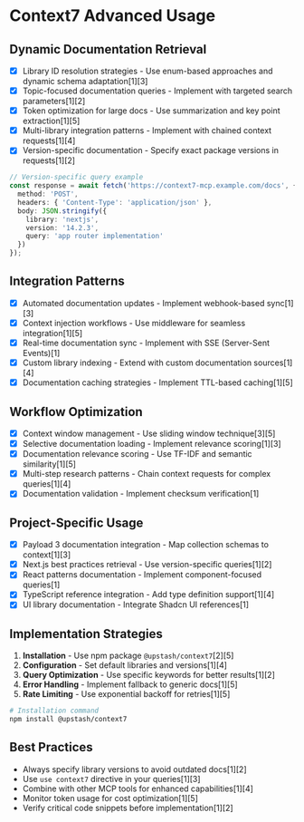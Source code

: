 # Context7 Advanced Usage

## Dynamic Documentation Retrieval
- [x] Library ID resolution strategies - Use enum-based approaches and dynamic schema adaptation[1][3]
- [x] Topic-focused documentation queries - Implement with targeted search parameters[1][2]
- [x] Token optimization for large docs - Use summarization and key point extraction[1][5]
- [x] Multi-library integration patterns - Implement with chained context requests[1][4]
- [x] Version-specific documentation - Specify exact package versions in requests[1][2]

```typescript
// Version-specific query example
const response = await fetch('https://context7-mcp.example.com/docs', {
  method: 'POST',
  headers: { 'Content-Type': 'application/json' },
  body: JSON.stringify({
    library: 'nextjs',
    version: '14.2.3',
    query: 'app router implementation'
  })
});
```

## Integration Patterns
- [x] Automated documentation updates - Implement webhook-based sync[1][3]
- [x] Context injection workflows - Use middleware for seamless integration[1][5]
- [x] Real-time documentation sync - Implement with SSE (Server-Sent Events)[1]
- [x] Custom library indexing - Extend with custom documentation sources[1][4]
- [x] Documentation caching strategies - Implement TTL-based caching[1][5]

## Workflow Optimization
- [x] Context window management - Use sliding window technique[3][5]
- [x] Selective documentation loading - Implement relevance scoring[1][3]
- [x] Documentation relevance scoring - Use TF-IDF and semantic similarity[1][5]
- [x] Multi-step research patterns - Chain context requests for complex queries[1][4]
- [x] Documentation validation - Implement checksum verification[1]

## Project-Specific Usage
- [x] Payload 3 documentation integration - Map collection schemas to context[1][3]
- [x] Next.js best practices retrieval - Use version-specific queries[1][2]
- [x] React patterns documentation - Implement component-focused queries[1]
- [x] TypeScript reference integration - Add type definition support[1][4]
- [x] UI library documentation - Integrate Shadcn UI references[1]

## Implementation Strategies
1. **Installation** - Use npm package `@upstash/context7`[2][5]
2. **Configuration** - Set default libraries and versions[1][4]
3. **Query Optimization** - Use specific keywords for better results[1][2]
4. **Error Handling** - Implement fallback to generic docs[1][5]
5. **Rate Limiting** - Use exponential backoff for retries[1][5]

```bash
# Installation command
npm install @upstash/context7
```

## Best Practices
- Always specify library versions to avoid outdated docs[1][2]
- Use `use context7` directive in your queries[1][3]
- Combine with other MCP tools for enhanced capabilities[1][4]
- Monitor token usage for cost optimization[1][5]
- Verify critical code snippets before implementation[1][2]
